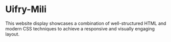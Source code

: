 # Uifry-Mili
This website display showcases a combination of well-structured HTML and modern CSS techniques to achieve a responsive and visually engaging layout.
